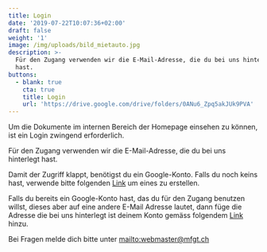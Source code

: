 ```yaml
---
title: Login
date: '2019-07-22T10:07:36+02:00'
draft: false
weight: '1'
image: /img/uploads/bild_mietauto.jpg
description: >-
  Für den Zugang verwenden wir die E-Mail-Adresse, die du bei uns hinterlegt
  hast.
buttons:
  - blank: true
    cta: true
    title: Login
    url: 'https://drive.google.com/drive/folders/0ANu6_Zpq5akJUk9PVA'
---
```

Um die Dokumente im internen Bereich der Homepage einsehen zu können, ist ein Login zwingend erforderlich.

Für den Zugang verwenden wir die E-Mail-Adresse, die du bei uns hinterlegt hast.

Damit der Zugriff klappt, benötigst du ein Google-Konto. Falls du noch keins hast, verwende bitte folgenden [Link](https://accounts.google.com/signup?hl=de) um eines zu erstellen.

Falls du bereits ein Google-Konto hast, das du für den Zugang benutzen willst, dieses aber auf eine andere E-Mail Adresse lautet, dann füge die Adresse die bei uns hinterlegt ist deinem Konto gemäss folgendem [Link](https://support.google.com/accounts/answer/176347?&hl=de) hinzu.

Bei Fragen melde dich bitte unter <mailto:webmaster@mfgt.ch>
